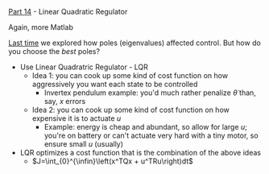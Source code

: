 [Part
14](https://www.youtube.com/watch?v=1_UobILf3cc&list=PLMrJAkhIeNNR20Mz-VpzgfQs5zrYi085m&index=14) -
Linear Quadratic Regulator

Again, more Matlab

[Last time](part13.md) we explored how poles (eigenvalues) affected control. But how do you choose the _best_ poles?

- Use Linear Quadratric Regulator - LQR
  - Idea 1: you can cook up some kind of cost function on how aggressively you want each state to be controlled
    - Invertex pendulum example: you'd much rather penalize $\dot{\theta}$ than, say, $x$ errors
  - Idea 2: you can cook up some kind of cost function on how expensive it is to actuate $u$
    - Example: energy is cheap and abundant, so allow for large $u$; you're on battery or can't actuate very hard with a tiny motor, so ensure small $u$ (usually)
- LQR optimizes a cost function that is the combination of the above ideas
  - $J=\int_{0}^{\infin}\left(x^TQx + u^TRu\right)dt$
